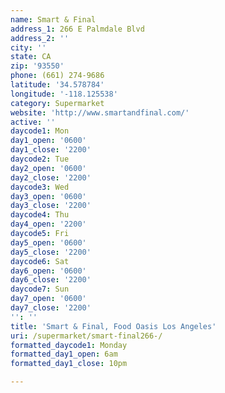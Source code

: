 ```yaml
---
name: Smart & Final
address_1: 266 E Palmdale Blvd
address_2: ''
city: ''
state: CA
zip: '93550'
phone: (661) 274-9686
latitude: '34.578784'
longitude: '-118.125538'
category: Supermarket
website: 'http://www.smartandfinal.com/'
active: ''
daycode1: Mon
day1_open: '0600'
day1_close: '2200'
daycode2: Tue
day2_open: '0600'
day2_close: '2200'
daycode3: Wed
day3_open: '0600'
day3_close: '2200'
daycode4: Thu
day4_open: '2200'
daycode5: Fri
day5_open: '0600'
day5_close: '2200'
daycode6: Sat
day6_open: '0600'
day6_close: '2200'
daycode7: Sun
day7_open: '0600'
day7_close: '2200'
'': ''
title: 'Smart & Final, Food Oasis Los Angeles'
uri: /supermarket/smart-final266-/
formatted_daycode1: Monday
formatted_day1_open: 6am
formatted_day1_close: 10pm

---
```

